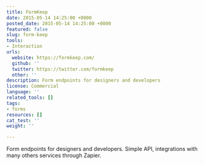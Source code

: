 ```yaml
---
title: FormKeep
date: 2015-05-14 14:25:00 +0000
posted_date: 2015-05-14 14:25:00 +0000
featured: false
slug: form-keep
tools:
- Interaction
urls:
  website: https://formkeep.com/
  github: ''
  twitter: https://twitter.com/formkeep
  other: ''
description: Form endpoints for designers and developers
license: Commercial
language: ''
related_tools: []
tags:
- forms
resources: []
cat_test: ''
weight: ''

---
```

Form endpoints for designers and developers. Simple API, integrations with many others services through Zapier.